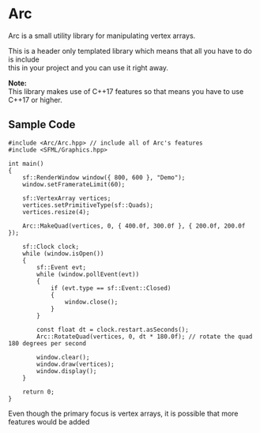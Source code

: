 # Arc

Arc is a small utility library for manipulating vertex arrays.  

This is a header only templated library which means that all you have to do is include  
this in your project and you can use it right away.

**Note:**  
This library makes use of C++17 features so that means you have to use  
C++17 or higher.

## Sample Code
```
#include <Arc/Arc.hpp> // include all of Arc's features
#include <SFML/Graphics.hpp>

int main()
{
    sf::RenderWindow window({ 800, 600 }, "Demo");
    window.setFramerateLimit(60);
    
    sf::VertexArray vertices;
    vertices.setPrimitiveType(sf::Quads);
    vertices.resize(4);
    
    Arc::MakeQuad(vertices, 0, { 400.0f, 300.0f }, { 200.0f, 200.0f });
    
    sf::Clock clock;
    while (window.isOpen())
    {
        sf::Event evt;
        while (window.pollEvent(evt))
        {
            if (evt.type == sf::Event::Closed)
            {
                window.close();
            }
        }
        
        const float dt = clock.restart.asSeconds();
        Arc::RotateQuad(vertices, 0, dt * 180.0f); // rotate the quad 180 degrees per second
        
        window.clear();
        window.draw(vertices);
        window.display();
    }
    
    return 0;
}
```

Even though the primary focus is vertex arrays, it is possible that more features would be added
